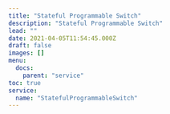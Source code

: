 ```yaml
---
title: "Stateful Programmable Switch"
description: "Stateful Programmable Switch"
lead: ""
date: 2021-04-05T11:54:45.000Z
draft: false
images: []
menu:
  docs:
    parent: "service"
toc: true
service:
  name: "StatefulProgrammableSwitch"
---
```

